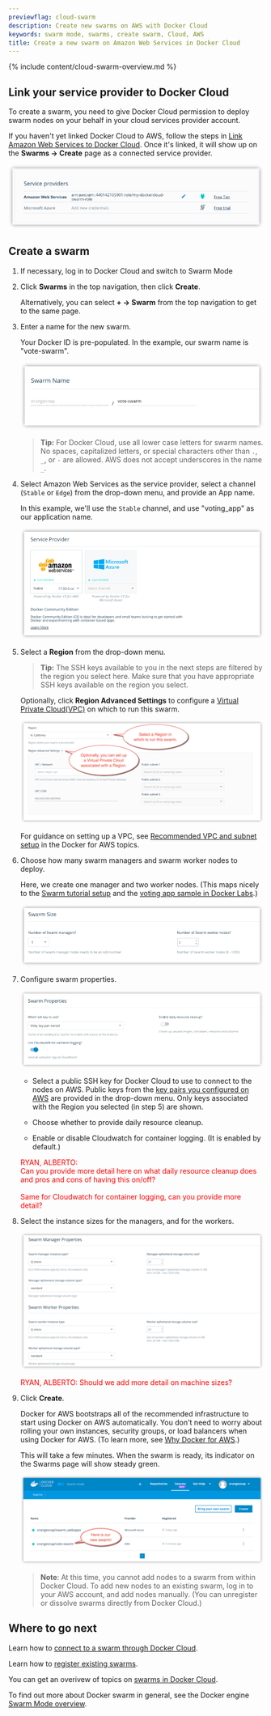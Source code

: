 ```yaml
---
previewflag: cloud-swarm
description: Create new swarms on AWS with Docker Cloud
keywords: swarm mode, swarms, create swarm, Cloud, AWS
title: Create a new swarm on Amazon Web Services in Docker Cloud
---
```


{% include content/cloud-swarm-overview.md %}

## Link your service provider to Docker Cloud

To create a swarm, you need to give Docker Cloud permission to deploy swarm
nodes on your behalf in your cloud services provider account.

If you haven't yet linked Docker Cloud to AWS, follow the steps in [Link Amazon Web Services to Docker Cloud](link-aws-swarm.md). Once it's
linked, it will show up on the **Swarms -> Create** page as a connected service
provider.

![](images/aws-creds-cloud.png)

## Create a swarm

1. If necessary, log in to Docker Cloud and switch to Swarm Mode

2. Click **Swarms** in the top navigation, then click **Create**.

    Alternatively, you can select **+ -> Swarm** from the top navigation to get to the same page.

3.  Enter a name for the new swarm.

    Your Docker ID is pre-populated. In the example, our swarm name
    is "vote-swarm".

    ![](images/aws-create-swarm-1-name.png)

    >**Tip:** For Docker Cloud, use all lower case letters for swarm names. No spaces, capitalized letters, or special characters other than `.`, `_`, or `-` are allowed. AWS does not accept underscores in the name `_`.

4.  Select Amazon Web Services as the service provider, select a channel (`Stable` or `Edge`) from the drop-down menu, and provide an App name.

    In this example, we'll use the `Stable` channel, and use "voting_app" as our application name.

    ![](images/aws-create-swarm-0.png)

5.  Select a **Region** from the drop-down menu.

    > **Tip:** The SSH keys available to you in the next steps are
    filtered by the region you select here. Make sure that you have
    appropriate SSH keys available on the region you select.

    Optionally, click **Region Advanced Settings** to configure a
    [Virtual Private Cloud(VPC)](http://docs.aws.amazon.com/AmazonVPC/latest/UserGuide/VPC_Introduction.html) on which to run this swarm.

    ![](images/aws-create-swarm-3-region.png)

    For guidance on setting up a VPC, see [Recommended VPC and subnet setup](https://docs.docker.com/docker-for-aws/faqs/#can-i-use-my-existing-vpc) in the Docker for AWS topics.

6.  Choose how many swarm managers and swarm worker nodes to deploy.

    Here, we create one manager and two worker nodes. (This maps nicely to the [Swarm tutorial setup](/engine/swarm/swarm-tutorial/index.md) and the [voting app sample in Docker Labs](https://github.com/docker/labs/blob/master/beginner/chapters/votingapp.md).)

    ![](images/cloud-create-swarm-4-size.png)

7.  Configure swarm properties.

    ![](images/aws-create-swarm-5-properties.png)

    * Select a public SSH key for Docker Cloud to use to connect to the
    nodes on AWS. Public keys from the [key pairs you configured on AWS](http://docs.aws.amazon.com/AWSEC2/latest/UserGuide/ec2-key-pairs.html) are provided in the drop-down menu. Only keys associated with the
    Region you selected (in step 5) are shown.

    * Choose whether to provide daily resource cleanup.

    * Enable or disable Cloudwatch for container logging. (It is enabled by default.)

    <font style="color:red;">
    RYAN, ALBERTO:<br>
    Can you provide more detail here on what daily resource cleanup does and pros and cons of having this on/off?<br><br>
    Same for Cloudwatch for container logging, can you provide more detail?
    </font>

7. Select the instance sizes for the managers, and for the workers.

    ![](images/aws-create-swarm-6-manager-worker.png)

    <font style="color:red;">RYAN, ALBERTO: Should we add more detail on machine sizes?</font>

9. Click **Create**.

    Docker for AWS bootstraps all of the recommended infrastructure to
    start using Docker on AWS automatically. You don't need to worry
    about rolling your own instances, security groups, or load balancers
    when using Docker for AWS. (To learn more, see
    [Why Docker for AWS](/docker-for-aws/why.md).)

    This will take a few minutes. When the swarm is ready, its indicator on the Swarms page will show steady green.

    ![](images/aws-create-swarm-7-list.png)

    > **Note**: At this time, you cannot add nodes to a swarm from
    within Docker Cloud. To add new nodes to an existing swarm,
    log in to your AWS account, and add nodes manually. (You can
    unregister or dissolve swarms directly from Docker Cloud.)

## Where to go next

Learn how to [connect to a swarm through Docker Cloud](connect-to-swarm.md).

Learn how to [register existing swarms](register-swarms.md).

You can get an overivew of topics on [swarms in Docker Cloud](index.md).

To find out more about Docker swarm in general, see the Docker engine
[Swarm Mode overview](/engine/swarm/).
